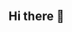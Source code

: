 ## Hi there 👋

<!--
**safaiea/safaiea** is a ✨ _special_ ✨ repository because its `README.md` (this file) appears on your GitHub profile.

Aryan Safaie's oceanography work
